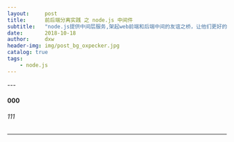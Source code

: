 ```yaml
---
layout:     post
title:      前后端分离实践 之 node.js 中间件
subtitle:   "node.js提供中间层服务,架起web前端和后端中间的友谊之桥，让他们更好的各司其职"
date:       2018-10-18
author:     dxw
header-img: img/post_bg_oxpecker.jpg 
catalog: true
tags:
    - node.js
---
```



<p id = "build"></p>
---

#### 000



###### 111


---




